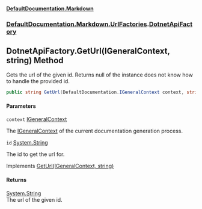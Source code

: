 #### [DefaultDocumentation.Markdown](index.md 'index')
### [DefaultDocumentation.Markdown.UrlFactories](index.md#DefaultDocumentation.Markdown.UrlFactories 'DefaultDocumentation.Markdown.UrlFactories').[DotnetApiFactory](DotnetApiFactory.md 'DefaultDocumentation.Markdown.UrlFactories.DotnetApiFactory')

## DotnetApiFactory.GetUrl(IGeneralContext, string) Method

Gets the url of the given id. Returns null of the instance does not know how to handle the provided id.

```csharp
public string GetUrl(DefaultDocumentation.IGeneralContext context, string id);
```
#### Parameters

<a name='DefaultDocumentation.Markdown.UrlFactories.DotnetApiFactory.GetUrl(DefaultDocumentation.IGeneralContext,string).context'></a>

`context` [IGeneralContext](https://github.com/Doraku/DefaultDocumentation/blob/master/documentation/api/IGeneralContext.md 'DefaultDocumentation.IGeneralContext')

The [IGeneralContext](https://github.com/Doraku/DefaultDocumentation/blob/master/documentation/api/IGeneralContext.md 'DefaultDocumentation.IGeneralContext') of the current documentation generation process.

<a name='DefaultDocumentation.Markdown.UrlFactories.DotnetApiFactory.GetUrl(DefaultDocumentation.IGeneralContext,string).id'></a>

`id` [System.String](https://docs.microsoft.com/en-us/dotnet/api/System.String 'System.String')

The id to get the url for.

Implements [GetUrl(IGeneralContext, string)](https://github.com/Doraku/DefaultDocumentation/blob/master/documentation/api/IUrlFactory.GetUrl(IGeneralContext,string).md 'DefaultDocumentation.Api.IUrlFactory.GetUrl(DefaultDocumentation.IGeneralContext,System.String)')

#### Returns
[System.String](https://docs.microsoft.com/en-us/dotnet/api/System.String 'System.String')  
The url of the given id.